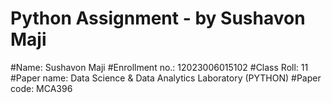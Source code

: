 # Python Assignment - by Sushavon Maji

#Name: Sushavon Maji
#Enrollment no.: 12023006015102
#Class Roll: 11
#Paper name: Data Science & Data Analytics Laboratory (PYTHON)
#Paper code: MCA396
